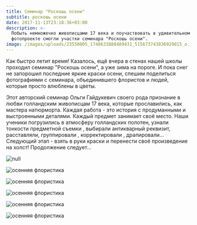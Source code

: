 ```yaml
---
title: Семинар "Роскошь осени"
subtitle: роскошь осени
date: 2017-11-13T23:18:36+03:00
description: >-
  Побыть немножечко живописцами 17 века и поучаствовать в удивительном
  фотопроекте смогли участки семинара "Роскошь осени".
image: /images/uploads/23550005_1748633888489431_515673743836929815_o.jpg
---
```

Как быстро летит время! Казалось, ещё вчера в стенах нашей школы проходил семинар "Роскошь осени", а уже зима на пороге. И пока снег не запорошил последние яркие краски осени, спешим поделиться фотографиями с семинара, объединившего флористов и людей, которые просто влюблены в цветы.

Этот авторский семинар Ольги Гайдукевич своего рода признание в любви голландским живописцам 17 века, которые прославились, как мастера натюрморта. Каждая работа - это история с продуманными и выстроенными деталями. Каждый предмет занимает своё место. Наши ученики погрузились в атмосферу голландских полотен, узнали тонкости предметной съемки , выбирали антикварный реквизит, расставляли, группировали , корректировали , драпировали... Следующий этап - взять в руки краски и перенести своё произведение на холст! Продолжение следует...

![null](/images/uploads/4.jpg)

![осенняя флористика](/images/uploads/23435219_1748631161823037_5905701115012234572_n.jpg)

![осенняя флористика](/images/uploads/23472703_1748632758489544_2850196878966276578_n.jpg)

![осенняя флористика](/images/uploads/23472885_1748635041822649_867380277741599774_n.jpg)

![осенняя флористика](/images/uploads/23511438_1748631961822957_2123270689103712863_o.jpg)

![осенняя флористика](/images/uploads/23559816_1748630235156463_7593556221084867406_n.jpg)



